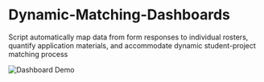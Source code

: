 # Dynamic-Matching-Dashboards
Script automatically map data from form responses to individual rosters, quantify application materials, and accommodate dynamic student-project matching process

![Dashboard Demo](https://github.com/clairehhw/Dynamic-Matching-Dashboards/blob/master/student_dashboard.gif "Logo Title Text 1")
